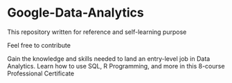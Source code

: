 # Google-Data-Analytics
This repository written for reference and self-learning purpose

Feel free to contribute

Gain the knowledge and skills needed to land an entry-level job in Data Analytics. Learn how to use SQL, R Programming, and more in this 8-course Professional Certificate

